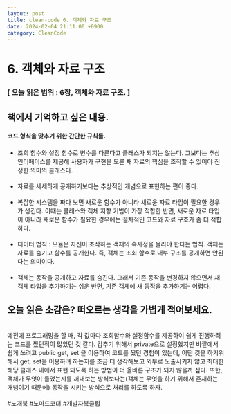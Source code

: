 ```yaml
---
layout: post
title: clean-code 6. 객체와 자료 구조
date: 2024-02-04 21:11:00 +0900
category: CleanCode
---
```


# 6. 객체와 자료 구조

### [ 오늘 읽은 범위 : 6장, 객체와 자료 구조. ]

## 책에서 기억하고 싶은 내용.

#### 코드 형식을 맞추기 위한 간단한 규칙들.

- 조회 함수와 설정 함수로 변수를 다룬다고 클래스가 되지는 않는다. 그보다는 추상 인터페이스를 제공해 사용자가 구현을 모른 채 자료의 핵심을 조작할 수 있어야 진정한 의미의 클래스다.
  <br><br>
- 자료를 세세하게 공개하기보다는 추상적인 개념으로 표현하는 편이 좋다.
  <br><br>
- 복잡한 시스템을 짜다 보면 새로운 함수가 아니라 새로운 자료 타입이 필요한 경우가 생긴다. 이때는 클래스와 객체 지향 기법이 가장 적합한 반면, 새로운 자료 타입이 아니라 새로운 함수가 필요한 경우에는 절차적인 코드와 자료 구조가 좀 더 적합하다.
  <br><br>
- 디미터 법칙 : 모듈은 자신이 조작하는 객체의 속사정을 몰라야 한다는 법칙. 객체는 자료를 숨기고 함수를 공개한다. 즉, 객체는 조회 함수로 내부 구조를 공개하면 안된다는 의미이다.
  <br><br>
- 객체는 동작을 공개하고 자료를 숨긴다. 그래서 기존 동작을 변경하지 않으면서 새 객체 타입을 추가하기는 쉬운 반면, 기존 객체에 새 동작을 추가하기는 어렵다.

## 오늘 읽은 소감은? 떠오르는 생각을 가볍게 적어보세요.

<br>
예전에 프로그래밍을 할 때, 각 값마다 조회함수와 설정함수를 제공하여 쉽게 진행하려는 코드를 짰던적이 많았던 것 같다. 감추기 위해서 private으로 설정했지만 바깥에서 쉽게 쓰려고 public get, set 을 이용하여 코드를 짰던 경험이 있는데, 어떤 것을 하기위해서 get, set을 이용하려 하는지를 조금 더 생각해보고 외부로 노출시키지 않고 최대한 해당 클래스 내에서 표현 되도록 하는 방법이 더 올바른 구조가 되지 않을까 싶다. 또한, 객체가 무엇이 들었는지를 꺼내보는 방식보다는(객체는 무엇을 하기 위해서 존재하는 개념이기 때문에) 동작을 시키는 방식으로 처리를 하도록 하자.
<br>

<br>
#노개북 #노마드코더 #개발자북클럽
